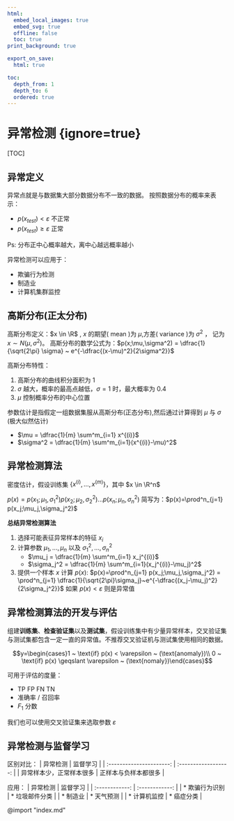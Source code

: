 ```yaml
---
html:
  embed_local_images: true
  embed_svg: true
  offline: false
  toc: true
print_background: true

export_on_save:
  html: true

toc:
  depth_from: 1
  depth_to: 6
  ordered: true
---
```


# 异常检测 {ignore=true}

[TOC]

## 异常定义

异常点就是与数据集大部分数据分布不一致的数据。
按照数据分布的概率来表示：
* $p(x_{test}) < \varepsilon$ 不正常
* $p(x_{test}) \geqslant \varepsilon$ 正常 

Ps: 分布正中心概率越大，离中心越远概率越小

异常检测可以应用于：
* 欺骗行为检测
* 制造业
* 计算机集群监控

## 高斯分布(正太分布)
高斯分布定义：$x \in \R$ , $x$ 的期望( mean )为 $\mu$,方差( variance )为 $\sigma^2$ ， 记为 $x \sim N(\mu,\sigma^2)$。
高斯分布的数学公式为：$p(x;\mu,\sigma^2) = \dfrac{1}{\sqrt{2\pi} \sigma} ~ e^{-\dfrac{(x-\mu)^2}{2\sigma^2}}$

高斯分布特性：
1. 高斯分布的曲线积分面积为 $1$
2. $\sigma$ 越大，概率的最高点越低，$\sigma = 1$ 时，最大概率为 $0.4$
3. $\mu$ 控制概率分布的中心位置

参数估计是指假定一组数据集服从高斯分布(正态分布),然后通过计算得到 $\mu$ 与 $\sigma$ (极大似然估计)
* $\mu = \dfrac{1}{m} \sum^m_{i=1} x^{(i)}$
* $\sigma^2 = \dfrac{1}{m} \sum^m_{i=1}(x^{(i)}-\mu)^2$


## 异常检测算法
密度估计，假设训练集 $\{x^{(i)},...,x^{(m)} \}$，其中 $x \in \R^n$

$p(x) = p(x_1;\mu_1,\sigma_1^2)p(x_2;\mu_2,\sigma_2^2)...p(x_n;\mu_n,\sigma_n^2)$
简写为：$p(x)=\prod^n_{j=1} p(x_j;\mu_j,\sigma_j^2)$

**总结异常检测算法**
1. 选择可能表征异常样本的特征 $x_i$
2. 计算参数 $\mu_1,...,\mu_n$ 以及 $\sigma^2_1,...,\sigma^2_n$
   * $\mu_j = \dfrac{1}{m} \sum^m_{i=1} x_j^{(i)}$
   * $\sigma_j^2 = \dfrac{1}{m} \sum^m_{i=1}(x_j^{(i)}-\mu_j)^2$
3. 提供一个样本 $x$ 计算 $p(x)$:
   $p(x)=\prod^n_{j=1} p(x_j;\mu_j,\sigma_j^2) = \prod^n_{j=1} \dfrac{1}{\sqrt{2\pi}\sigma_j}~e^{-\dfrac{(x_j-\mu_j)^2}{2\sigma_j^2}}$
   如果 $p(x) < \varepsilon$ 则是异常值

## 异常检测算法的开发与评估
组建**训练集**、**检查验证集**以及**测试集**，假设训练集中有少量异常样本，交叉验证集与测试集都包含一定一直的异常值。不推荐交叉验证机与测试集使用相同的数据。

$$y=\begin{cases}1 ~ \text{if} p(x) < \varepsilon ~ (\text{anomaly})\\ 0 ~ \text{if} p(x) \geqslant \varepsilon ~ (\text{nomaly})\end{cases}$$

可用于评估的度量：
* TP FP FN TN
* 准确率 / 召回率
* $F_1$ 分数

我们也可以使用交叉验证集来选取参数 $\varepsilon$

## 异常检测与监督学习

区别对比：
|         异常检测         |       监督学习       |
| :----------------------: | :------------------: |
| 异常样本少，正常样本很多 | 正样本与负样本都很多 |

应用：
|    异常检测    |    监督学习    |
| :------------: | :------------: |
| * 欺骗行为识别 | * 垃圾邮件分类 |
|    * 制造业    |   * 天气预测   |
|  * 计算机监控  |   * 癌症分类   |


@import "index.md"